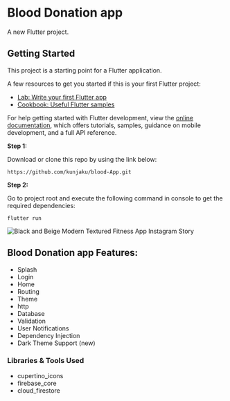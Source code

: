 # Blood Donation app

A new Flutter project.

## Getting Started

This project is a starting point for a Flutter application.

A few resources to get you started if this is your first Flutter project:

- [Lab: Write your first Flutter app](https://docs.flutter.dev/get-started/codelab)
- [Cookbook: Useful Flutter samples](https://docs.flutter.dev/cookbook)

For help getting started with Flutter development, view the
[online documentation](https://docs.flutter.dev/), which offers tutorials,
samples, guidance on mobile development, and a full API reference.

**Step 1:**

Download or clone this repo by using the link below:

```
https://github.com/kunjaku/blood-App.git
```

**Step 2:**

Go to project root and execute the following command in console to get the required dependencies:

```
flutter run
```
![Black and Beige Modern Textured Fitness App Instagram Story](https://github.com/user-attachments/assets/f4f0bad6-86f0-4781-b98b-545c520ecf09)



## Blood Donation app Features:

* Splash
* Login
* Home
* Routing
* Theme
* http
* Database
* Validation
* User Notifications
* Dependency Injection
* Dark Theme Support (new)

### Libraries & Tools Used
  * cupertino_icons
  * firebase_core
  * cloud_firestore
